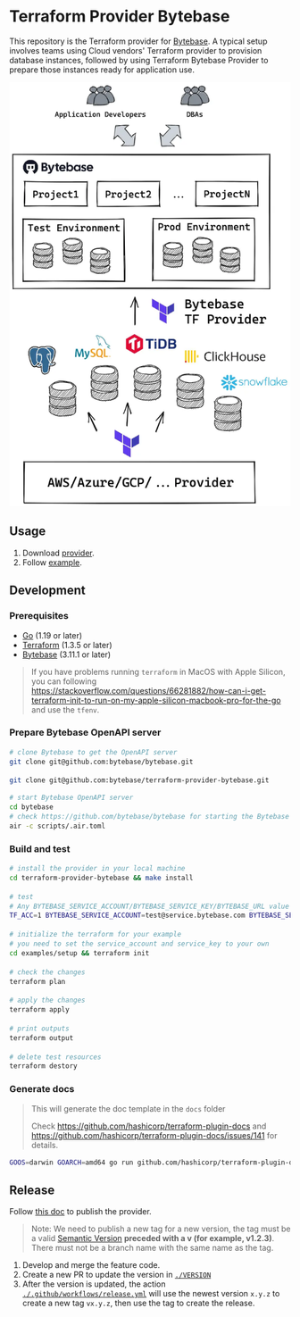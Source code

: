 # Terraform Provider Bytebase

This repository is the Terraform provider for [Bytebase](https://bytebase.com). A typical setup
involves teams using Cloud vendors' Terraform provider to provision database instances, followed by
using Terraform Bytebase Provider to prepare those instances ready for application use.

![Overview](https://raw.githubusercontent.com/bytebase/terraform-provider-bytebase/main/docs/assets/overview.webp)

## Usage

1. Download [provider](https://registry.terraform.io/providers/bytebase/bytebase).
1. Follow [example](https://www.bytebase.com/docs/get-started/terraform).

## Development

### Prerequisites

- [Go](https://golang.org/doc/install) (1.19 or later)
- [Terraform](https://developer.hashicorp.com/terraform/downloads?product_intent=terraform) (1.3.5 or later)
- [Bytebase](https://github.com/bytebase/bytebase) (3.11.1 or later)

> If you have problems running `terraform` in MacOS with Apple Silicon, you can following https://stackoverflow.com/questions/66281882/how-can-i-get-terraform-init-to-run-on-my-apple-silicon-macbook-pro-for-the-go and use the `tfenv`.

### Prepare Bytebase OpenAPI server

```bash
# clone Bytebase to get the OpenAPI server
git clone git@github.com:bytebase/bytebase.git

git clone git@github.com:bytebase/terraform-provider-bytebase.git
```

```bash
# start Bytebase OpenAPI server
cd bytebase
# check https://github.com/bytebase/bytebase for starting the Bytebase server.
air -c scripts/.air.toml
```

### Build and test

```bash
# install the provider in your local machine
cd terraform-provider-bytebase && make install

# test
# Any BYTEBASE_SERVICE_ACCOUNT/BYTEBASE_SERVICE_KEY/BYTEBASE_URL value should work since the service is mocked
TF_ACC=1 BYTEBASE_SERVICE_ACCOUNT=test@service.bytebase.com BYTEBASE_SERVICE_KEY=test_secret BYTEBASE_URL=https://bytebase.example.com go test -v ./...

# initialize the terraform for your example
# you need to set the service_account and service_key to your own
cd examples/setup && terraform init

# check the changes
terraform plan

# apply the changes
terraform apply

# print outputs
terraform output

# delete test resources
terraform destory
```

### Generate docs

> This will generate the doc template in the `docs` folder
>
> Check https://github.com/hashicorp/terraform-plugin-docs and https://github.com/hashicorp/terraform-plugin-docs/issues/141 for details.

```bash
GOOS=darwin GOARCH=amd64 go run github.com/hashicorp/terraform-plugin-docs/cmd/tfplugindocs --provider-name=terraform-provider-bytebase
```

## Release

Follow [this doc](https://developer.hashicorp.com/terraform/registry/providers/publishing) to publish the provider.

> Note:
> We need to publish a new tag for a new version, the tag must be a valid [Semantic Version](https://semver.org/) **preceded with a v (for example, v1.2.3)**. There must not be a branch name with the same name as the tag.

1. Develop and merge the feature code.
1. Create a new PR to update the version in [`./VERSION`](./VERSION)
1. After the version is updated, the action [`./.github/workflows/release.yml`](./.github/workflows/release.yml) will use the newest version `x.y.z` to create a new tag `vx.y.z`, then use the tag to create the release.
